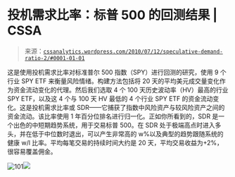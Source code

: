<!--yml

分类：未分类

日期：2024-05-12 18:21:40

-->

# 投机需求比率：标普 500 的回测结果 | CSSA

> 来源：[`cssanalytics.wordpress.com/2010/07/12/speculative-demand-ratio-2/#0001-01-01`](https://cssanalytics.wordpress.com/2010/07/12/speculative-demand-ratio-2/#0001-01-01)

这是使用投机需求比率对标准普尔 500 指数（SPY）进行回测的研究，使用 9 个行业 SPY ETF 来衡量风险情绪。构建方法包括将 20 天的平均美元成交量变化作为资金流动变化的代理。然后我们选取 4 个 100 天历史波动率（HV）最高的行业 SPY ETF，以及这 4 个与 100 天 HV 最低的 4 个行业 SPY ETF 的资金流动变化。这是投机需求比率或 SDR——它捕获了指数中风险资产与较风险资产之间的资金流动。该比率使用 1 年百分位排名进行归一化。正如你所看到的，SDR 是一个出色的中短期趋势系统，用于交易标普 500。在 SDR 处于极端高点时进入多头，并在低于中位数时退出，可以产生非常高的 w%以及典型的趋势跟随系统的健康 w/l 比率。平均每笔交易的持续时间大约是 20 天，平均交易收益为+2%，很容易覆盖佣金。

![101](https://cssanalytics.files.wordpress.com/2010/07/101.png)[![](https://cssanalytics.files.wordpress.com/2010/07/102.png)](https://cssanalytics.files.wordpress.com/2010/07/102.png)
